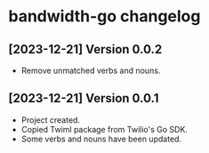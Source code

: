 bandwidth-go changelog
====================

[2023-12-21] Version 0.0.2
---------------------------
- Remove unmatched verbs and nouns.


[2023-12-21] Version 0.0.1
---------------------------
- Project created.
- Copied Twiml package from Twilio's Go SDK.
- Some verbs and nouns have been updated.
